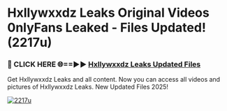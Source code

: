 # Hxllywxxdz Leaks Original Videos 0nlyFans Leaked - Files Updated! (2217u)

<h3>🔴 CLICK HERE 🌐==►► <a href="https://tinyurl.com/3hn5wdd3" rel="nofollow">Hxllywxxdz Leaks Updated Files</a></h3>

Get Hxllywxxdz Leaks and all content. Now you can access all videos and pictures of Hxllywxxdz Leaks. New Updated Files 2025!

[![2217u](https://i.imgur.com/4HnBqBT.gif)](https://tinyurl.com/3hn5wdd3)
